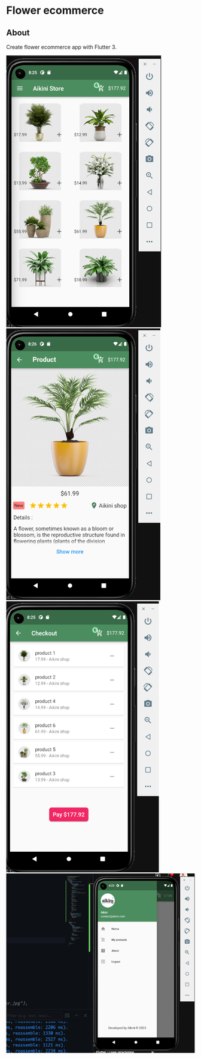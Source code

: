 # Flower ecommerce

## About

Create flower ecommerce app with Flutter 3.

![Flower](/1.png)
![Flower](/2.png)
![Flower](/3.png)
![Flower](/4.png)
